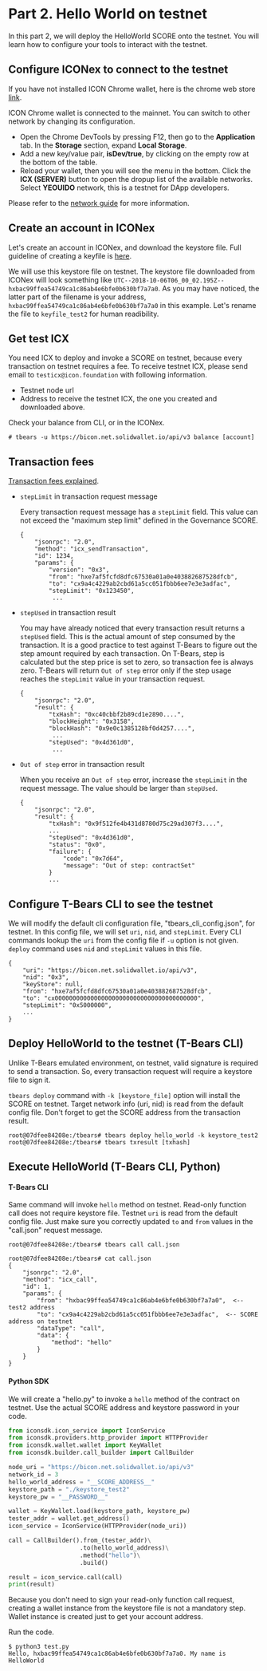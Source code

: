 # Part 2. Hello World on testnet

In this part 2, we will deploy the HelloWorld SCORE onto the testnet. You will learn how to configure your tools to interact with the testnet.

## Configure ICONex to connect to the testnet

If you have not installed ICON Chrome wallet, here is the chrome web store [link](https://chrome.google.com/webstore/detail/iconex/flpiciilemghbmfalicajoolhkkenfel).

ICON Chrome wallet is connected to the mainnet. You can switch to other network by changing its configuration. 

- Open the Chrome DevTools by pressing F12, then go to the **Application** tab. In the **Storage** section, expand **Local Storage**.
- Add a new key/value pair, **isDev/true**, by clicking on the empty row at the bottom of the table.
- Reload your wallet, then you will see the menu in the bottom. Click the **ICX (SERVER)** button to open the dropup list of the available networks. Select **YEOUIDO** network, this is a testnet for DApp developers. 

Please refer to the [network guide](icon_network.md) for more information.



## Create an account in ICONex

Let's create an account in ICONex, and download the keystore file. Full guideline of creating a keyfile is [here](wallet.md#create-an-account).

We will use this keystore file on testnet. The keystore file downloaded from ICONex will look something like `UTC--2018-10-06T06_00_02.195Z--hxbac99ffea54749ca1c86ab4e6bfe0b630bf7a7a0`. As you may have noticed, the latter part of the filename is your address, `hxbac99ffea54749ca1c86ab4e6bfe0b630bf7a7a0` in this example. Let's rename the file to `keyfile_test2` for human readibility. 



## Get test ICX

You need ICX to deploy and invoke a SCORE on testnet, because every transaction on testnet requires a fee. To receive testnet ICX, please send email to `testicx@icon.foundation` with following information.

- Testnet node url
- Address to receive the testnet ICX, the one you created and downloaded above.

Check your balance from CLI, or in the ICONex. 

```console
# tbears -u https://bicon.net.solidwallet.io/api/v3 balance [account]
```



## Transaction fees

[Transaction fees explained](step.md).  

- `stepLimit` in transaction request message

  Every transaction request message has a `stepLimit` field. This value can not exceed the "maximum step limit" defined in the Governance SCORE. 

  ```
  {
      "jsonrpc": "2.0",
      "method": "icx_sendTransaction",
      "id": 1234,
      "params": {
          "version": "0x3",
          "from": "hxe7af5fcfd8dfc67530a01a0e403882687528dfcb",
          "to": "cx9a4c4229ab2cbd61a5cc051fbbb6ee7e3e3adfac",
          "stepLimit": "0x123450",
           ...
  ```

- `stepUsed` in transaction result 

  You may have already noticed that every transaction result returns a `stepUsed` field. This is the actual amount of step consumed by the transaction. It is a good practice to test against T-Bears to figure out the step amount required by each transaction. On T-Bears, step is calculated but the step price is set to zero, so transaction fee is always zero. T-Bears will return `Out of step` error only if the step usage reaches the `stepLimit` value in your transaction request. 

  ```
  {
      "jsonrpc": "2.0",
      "result": {
          "txHash": "0xc40cbbf2b89cd1e2890....",
          "blockHeight": "0x3158",
          "blockHash": "0x9e0c1385128bf0d4257....",
           ...
          "stepUsed": "0x4d361d0",
           ...
  ```

- `Out of step` error in transaction result

  When you receive an `Out of step` error, increase the `stepLimit` in the request message. The value should be larger than `stepUsed`.

  ```
  {
      "jsonrpc": "2.0", 
      "result": {
          "txHash": "0x9f512fe4b431d8780d75c29ad307f3....", 
          ...
          "stepUsed": "0x4d361d0",
          "status": "0x0", 
          "failure": {
              "code": "0x7d64", 
              "message": "Out of step: contractSet"
          }
          ...
  ```



## Configure T-Bears CLI to see the testnet

We will modify the default cli configuration file, "tbears_cli_config.json", for testnet. In this config file, we will set `uri`, `nid`, and `stepLimit`. 
Every CLI commands lookup the `uri` from the config file if `-u` option is not given. `deploy` command uses `nid` and `stepLimit` values in this file. 

```
{
    "uri": "https://bicon.net.solidwallet.io/api/v3",
    "nid": "0x3",
    "keyStore": null,
    "from": "hxe7af5fcfd8dfc67530a01a0e403882687528dfcb",
    "to": "cx0000000000000000000000000000000000000000",
    "stepLimit": "0x5000000",
    ...
}
```



## Deploy HelloWorld to the testnet (T-Bears CLI)

Unlike T-Bears emulated environment, on testnet, valid signature is required to send a transaction. So, every transaction request will require a keystore file to sign it. 

`tbears deploy` command with `-k [keystore_file]` option will install the SCORE on testnet. Target network info (uri, nid) is read from the default config file. Don't forget to get the SCORE address from the transaction result. 

```console
root@07dfee84208e:/tbears# tbears deploy hello_world -k keystore_test2
root@07dfee84208e:/tbears# tbears txresult [txhash]
```



## Execute HelloWorld (T-Bears CLI, Python)

#### T-Bears CLI

Same command will invoke `hello` method on testnet. Read-only function call does not require keystore file. Testnet `uri` is read from the default config file. Just make sure you correctly updated `to` and `from` values in the "call.json" request message.

```console
root@07dfee84208e:/tbears# tbears call call.json

root@07dfee84208e:/tbears# cat call.json 
{
    "jsonrpc": "2.0",
    "method": "icx_call",
    "id": 1,
    "params": {
        "from": "hxbac99ffea54749ca1c86ab4e6bfe0b630bf7a7a0",  <-- test2 address
        "to": "cx9a4c4229ab2cbd61a5cc051fbbb6ee7e3e3adfac",  <-- SCORE address on testnet 
        "dataType": "call", 
        "data": {
            "method": "hello" 
        }
    }
}
```


#### Python SDK

We will create a "hello.py" to invoke a `hello` method of the contract on testnet. Use the actual SCORE address and keystore password in your code.

```python
from iconsdk.icon_service import IconService
from iconsdk.providers.http_provider import HTTPProvider
from iconsdk.wallet.wallet import KeyWallet
from iconsdk.builder.call_builder import CallBuilder

node_uri = "https://bicon.net.solidwallet.io/api/v3"
network_id = 3
hello_world_address = "__SCORE_ADDRESS__"
keystore_path = "./keystore_test2"
keystore_pw = "__PASSWORD__"

wallet = KeyWallet.load(keystore_path, keystore_pw)
tester_addr = wallet.get_address()
icon_service = IconService(HTTPProvider(node_uri))

call = CallBuilder().from_(tester_addr)\
                    .to(hello_world_address)\
                    .method("hello")\
                    .build()

result = icon_service.call(call)
print(result)
```

Because you don't need to sign your read-only function call request, creating a wallet instance from the keystore file is not a mandatory step. Wallet instance is created just to get your account address. 

Run the code. 

```console
$ python3 test.py
Hello, hxbac99ffea54749ca1c86ab4e6bfe0b630bf7a7a0. My name is HelloWorld
```

